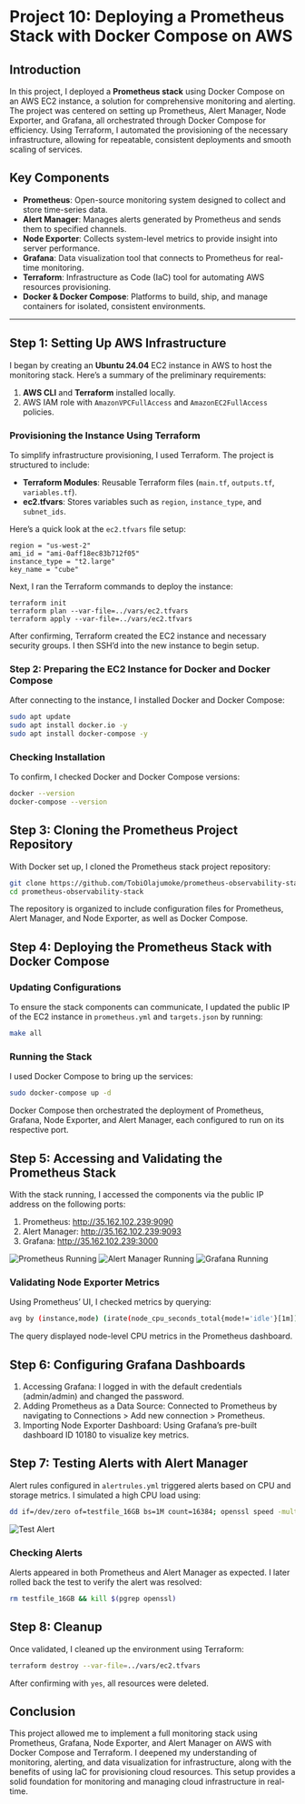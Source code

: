 # Project 10: Deploying a Prometheus Stack with Docker Compose on AWS

## Introduction

In this project, I deployed a **Prometheus stack** using Docker Compose on an AWS EC2 instance, a solution for comprehensive monitoring and alerting. The project was centered on setting up Prometheus, Alert Manager, Node Exporter, and Grafana, all orchestrated through Docker Compose for efficiency. Using Terraform, I automated the provisioning of the necessary infrastructure, allowing for repeatable, consistent deployments and smooth scaling of services.

## Key Components

- **Prometheus**: Open-source monitoring system designed to collect and store time-series data.
- **Alert Manager**: Manages alerts generated by Prometheus and sends them to specified channels.
- **Node Exporter**: Collects system-level metrics to provide insight into server performance.
- **Grafana**: Data visualization tool that connects to Prometheus for real-time monitoring.
- **Terraform**: Infrastructure as Code (IaC) tool for automating AWS resources provisioning.
- **Docker & Docker Compose**: Platforms to build, ship, and manage containers for isolated, consistent environments.

---

## Step 1: Setting Up AWS Infrastructure

I began by creating an **Ubuntu 24.04** EC2 instance in AWS to host the monitoring stack. Here’s a summary of the preliminary requirements:

1. **AWS CLI** and **Terraform** installed locally.
2. AWS IAM role with `AmazonVPCFullAccess` and `AmazonEC2FullAccess` policies.

### Provisioning the Instance Using Terraform

To simplify infrastructure provisioning, I used Terraform. The project is structured to include:

- **Terraform Modules**: Reusable Terraform files (`main.tf`, `outputs.tf`, `variables.tf`).
- **ec2.tfvars**: Stores variables such as `region`, `instance_type`, and `subnet_ids`.

Here’s a quick look at the `ec2.tfvars` file setup:

```hcl
region = "us-west-2"
ami_id = "ami-0aff18ec83b712f05"
instance_type = "t2.large"
key_name = "cube"
```

Next, I ran the Terraform commands to deploy the instance:

```
terraform init
terraform plan --var-file=../vars/ec2.tfvars
terraform apply --var-file=../vars/ec2.tfvars
```
After confirming, Terraform created the EC2 instance and necessary security groups. I then SSH’d into the new instance to begin setup.

### Step 2: Preparing the EC2 Instance for Docker and Docker Compose

After connecting to the instance, I installed Docker and Docker Compose:

```bash
sudo apt update
sudo apt install docker.io -y
sudo apt install docker-compose -y
```

### Checking Installation
To confirm, I checked Docker and Docker Compose versions:

```bash
docker --version
docker-compose --version
```

## Step 3: Cloning the Prometheus Project Repository
With Docker set up, I cloned the Prometheus stack project repository:

```bash
git clone https://github.com/TobiOlajumoke/prometheus-observability-stack
cd prometheus-observability-stack
```
The repository is organized to include configuration files for Prometheus, Alert Manager, and Node Exporter, as well as Docker Compose.

## Step 4: Deploying the Prometheus Stack with Docker Compose
### Updating Configurations
To ensure the stack components can communicate, I updated the public IP of the EC2 instance in `prometheus.yml` and `targets.json` by running:

```bash
make all
```

### Running the Stack
I used Docker Compose to bring up the services:
```bash
sudo docker-compose up -d
```
Docker Compose then orchestrated the deployment of Prometheus, Grafana, Node Exporter, and Alert Manager, each configured to run on its respective port.

## Step 5: Accessing and Validating the Prometheus Stack
With the stack running, I accessed the components via the public IP address on the following ports:

1. Prometheus: http://35.162.102.239:9090
2. Alert Manager: http://35.162.102.239:9093
3. Grafana: http://35.162.102.239:3000

![Prometheus Running](../img/project10/prometheus_query.png)
![Alert Manager Running](../img/project10/alert_manager_running.png)
![Grafana Running](../img/project10/health_dashboard.png)

### Validating Node Exporter Metrics
Using Prometheus’ UI, I checked metrics by querying:
```bash
avg by (instance,mode) (irate(node_cpu_seconds_total{mode!='idle'}[1m]))
```
The query displayed node-level CPU metrics in the Prometheus dashboard.

## Step 6: Configuring Grafana Dashboards
1. Accessing Grafana: I logged in with the default credentials (admin/admin) and changed the password.
2. Adding Prometheus as a Data Source: Connected to Prometheus by navigating to Connections > Add new connection > Prometheus.
3. Importing Node Exporter Dashboard: Using Grafana’s pre-built dashboard ID 10180 to visualize key metrics.

## Step 7: Testing Alerts with Alert Manager
Alert rules configured in `alertrules.yml` triggered alerts based on CPU and storage metrics. I simulated a high CPU load using:
```bash
dd if=/dev/zero of=testfile_16GB bs=1M count=16384; openssl speed -multi $(nproc --all) &
```

![Test Alert](../img/project10/test_high_storage_cpu_alert.png)

### Checking Alerts
Alerts appeared in both Prometheus and Alert Manager as expected. I later rolled back the test to verify the alert was resolved:
```bash
rm testfile_16GB && kill $(pgrep openssl)
```

## Step 8: Cleanup
Once validated, I cleaned up the environment using Terraform:
```bash
terraform destroy --var-file=../vars/ec2.tfvars
```
After confirming with `yes`, all resources were deleted.

## Conclusion
This project allowed me to implement a full monitoring stack using Prometheus, Grafana, Node Exporter, and Alert Manager on AWS with Docker Compose and Terraform. I deepened my understanding of monitoring, alerting, and data visualization for infrastructure, along with the benefits of using IaC for provisioning cloud resources. This setup provides a solid foundation for monitoring and managing cloud infrastructure in real-time.
